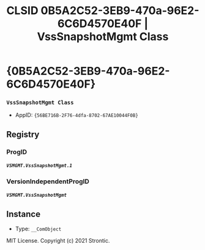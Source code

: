 ﻿---
title: "CLSID 0B5A2C52-3EB9-470a-96E2-6C6D4570E40F | VssSnapshotMgmt Class"
excerpt: What is COM-Object CLSID 0B5A2C52-3EB9-470a-96E2-6C6D4570E40F?
---

# {0B5A2C52-3EB9-470a-96E2-6C6D4570E40F}

### `VssSnapshotMgmt Class`
* AppID: `{56BE716B-2F76-4dfa-8702-67AE10044F0B}`

## Registry


### ProgID

##### `VSMGMT.VssSnapshotMgmt.1`

### VersionIndependentProgID

##### `VSMGMT.VssSnapshotMgmt`

## Instance

* Type: `__ComObject`

MIT License. Copyright (c) 2021 Strontic.


